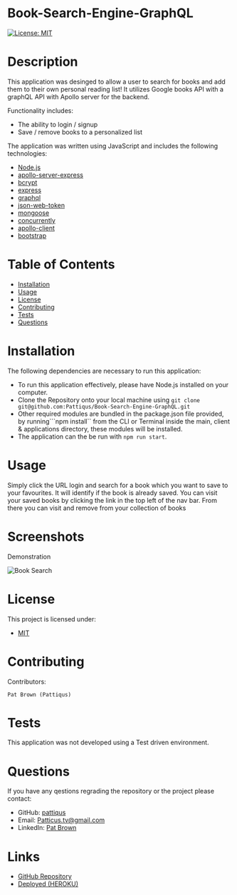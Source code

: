 # Book-Search-Engine-GraphQL
[![License: MIT](https://img.shields.io/badge/License-MIT-yellow.svg)](https://opensource.org/licenses/MIT)
# Description
This application was desinged to allow a user to search for books and add them to their own personal reading list!
It utilizes Google books API with a graphQL API with Apollo server for the backend.

Functionality includes: 
- The ability to login / signup
- Save / remove books to a personalized list

The application was written using JavaScript and includes the following technologies: 
- [Node.js](https://nodejs.org/en/) 
- [apollo-server-express](https://www.npmjs.com/package/apollo-server-express)
- [bcrypt](https://www.npmjs.com/package/bcrypt)
- [express](https://www.npmjs.com/package/express)
- [graphql](https://www.npmjs.com/package/graphql)
- [json-web-token](https://www.npmjs.com/package/jsonwebtoken)
- [mongoose](https://www.npmjs.com/package/mongoose)
- [concurrently](https://www.npmjs.com/package/concurrently)
- [apollo-client](https://www.npmjs.com/package/@apollo/client)
- [bootstrap](https://www.npmjs.com/package/bootstrap)
# Table of Contents
* [Installation](#installation)
* [Usage](#usage)
* [License](#license)
* [Contributing](#contributing)
* [Tests](#tests)
* [Questions](#tests)
# Installation
The following dependencies are necessary to run this application: 

- To run this application effectively, please have Node.js installed on your computer.
- Clone the Repository onto your local machine using ```git clone git@github.com:Pattiqus/Book-Search-Engine-GraphQL.git```
- Other required modules are bundled in the package.json file provided, by running```npm install`` from the CLI or Terminal inside the main, client & applications directory, these modules will be installed.
- The application can the be run with ```npm run start```.


# Usage
Simply click the URL login and search for a book which you want to save to your favourites. It will identify if the book is already saved. You can visit your saved books by clicking the link in the top left of the nav bar. From there you can visit and remove from your collection of books

# Screenshots
<p>Demonstration</p>

![Book Search](./assets/img/booksearch.gif)



# License
This project is licensed under:
- [MIT](https://opensource.org/licenses/MIT)

# Contributing
Contributors: 
```
Pat Brown (Pattiqus)
```
# Tests
This application was not developed using a Test driven environment.
# Questions
If you have any qestions regrading the repository or the project please contact: 
<ul>
  <li>GitHub:  <a href=https://github.com/pattiqus>pattiqus</a></li> 
  <li>Email: <a href=mailto:Patticus.tv@gmail.com>Patticus.tv@gmail.com</a></li>
  <li>LinkedIn: <a href=https://www.linkedin.com/in/patrick-brown-52553410a>Pat Brown</a></li>
</ul>

# Links
- [GitHub Repository](https://github.com/Pattiqus/Book-Search-Engine-GraphQL)
- [Deployed (HEROKU)](https://young-coast-22254.herokuapp.com/)
